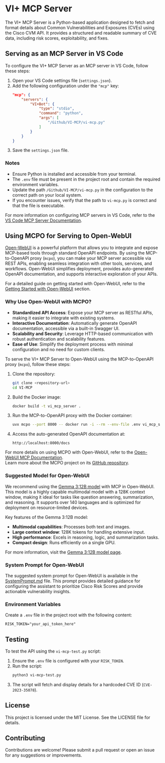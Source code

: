 # VI+ MCP Server

The VI+ MCP Server is a Python-based application designed to fetch and format details about Common Vulnerabilities and Exposures (CVEs) using the Cisco CVM API. It provides a structured and readable summary of CVE data, including risk scores, exploitability, and fixes.

## Serving as an MCP Server in VS Code

To configure the VI+ MCP Server as an MCP server in VS Code, follow these steps:

1. Open your VS Code settings file (`settings.json`).
2. Add the following configuration under the `"mcp"` key:
    ```json
    "mcp": {
        "servers": {
            "VI+Bot": {
                "type": "stdio",
                "command": "python",
                "args": [
                    "/Github/VI-MCP/vi-mcp.py"
                ]
            }
        }
    }
    ```
3. Save the `settings.json` file.

### Notes
- Ensure Python is installed and accessible from your terminal.
- The `.env` file must be present in the project root and contain the required environment variables.
- Update the path `/Github/VI-MCP/vi-mcp.py` in the configuration to the correct path on your local system.
- If you encounter issues, verify that the path to `vi-mcp.py` is correct and that the file is executable.

For more information on configuring MCP servers in VS Code, refer to the [VS Code MCP Server Documentation](https://code.visualstudio.com/docs/copilot/chat/mcp-servers).

## Using MCPO for Serving to Open-WebUI

[Open-WebUI](https://docs.openwebui.com/) is a powerful platform that allows you to integrate and expose MCP-based tools through standard OpenAPI endpoints. By using the MCP-to-OpenAPI proxy (`mcpo`), you can make your MCP server accessible via REST APIs, enabling seamless integration with other tools, services, and workflows. Open-WebUI simplifies deployment, provides auto-generated OpenAPI documentation, and supports interactive exploration of your APIs.

For a detailed guide on getting started with Open-WebUI, refer to the [Getting Started with Open-WebUI](https://docs.openwebui.com/getting-started/) section.

### Why Use Open-WebUI with MCPO?

- **Standardized API Access**: Expose your MCP server as RESTful APIs, making it easier to integrate with existing systems.
- **Interactive Documentation**: Automatically generate OpenAPI documentation, accessible via a built-in Swagger UI.
- **Scalability and Security**: Leverage HTTP-based communication with robust authentication and scalability features.
- **Ease of Use**: Simplify the deployment process with minimal configuration and no need for custom clients.

To serve the VI+ MCP Server to Open-WebUI using the MCP-to-OpenAPI proxy (`mcpo`), follow these steps:

1. Clone the repository:
   ```bash
   git clone <repository-url>
   cd VI-MCP
   ```

2. Build the Docker image:
   ```bash
   docker build -t vi_mcp_server .
   ```

3. Run the MCP-to-OpenAPI proxy with the Docker container:
   ```bash
   uvx mcpo --port 8000 -- docker run -i --rm --env-file .env vi_mcp_server
   ```

4. Access the auto-generated OpenAPI documentation at:
   ```
   http://localhost:8000/docs
   ```

For more details on using MCPO with Open-WebUI, refer to the [Open-WebUI MCP Documentation](https://docs.openwebui.com/openapi-servers/mcp/).  
Learn more about the MCPO project on its [GitHub repository](https://github.com/open-webui/mcpo).

### Suggested Model for Open-WebUI

We recommend using the [Gemma 3:12B model](https://ollama.com/library/gemma3:12b) with MCP in Open-WebUI. This model is a highly capable multimodal model with a 128K context window, making it ideal for tasks like question answering, summarization, and reasoning. It supports over 140 languages and is optimized for deployment on resource-limited devices.

Key features of the Gemma 3:12B model:
- **Multimodal capabilities**: Processes both text and images.
- **Large context window**: 128K tokens for handling extensive input.
- **High performance**: Excels in reasoning, logic, and summarization tasks.
- **Compact design**: Runs efficiently on a single GPU.

For more information, visit the [Gemma 3:12B model page](https://ollama.com/library/gemma3:12b).

### System Prompt for Open-WebUI

The suggested system prompt for Open-WebUI is available in the [SystemPrompt.md](./SystemPrompt.md) file. This prompt provides detailed guidance for configuring the assistant to prioritize Cisco Risk Scores and provide actionable vulnerability insights.

### Environment Variables
Create a `.env` file in the project root with the following content:
```env
RISK_TOKEN="your_api_token_here"
```

## Testing

To test the API using the `vi-mcp-test.py` script:

1. Ensure the `.env` file is configured with your `RISK_TOKEN`.
2. Run the script:
   ```bash
   python3 vi-mcp-test.py
   ```
3. The script will fetch and display details for a hardcoded CVE ID (`CVE-2023-35078`).

## License

This project is licensed under the MIT License. See the LICENSE file for details.

## Contributing

Contributions are welcome! Please submit a pull request or open an issue for any suggestions or improvements.
